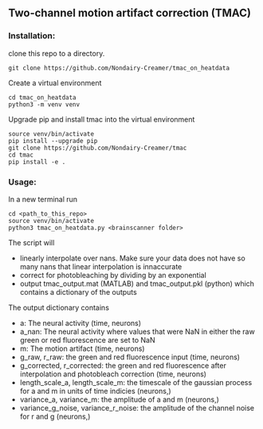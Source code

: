 ## Two-channel motion artifact correction (TMAC)

### Installation:
clone this repo to a directory.
```
git clone https://github.com/Nondairy-Creamer/tmac_on_heatdata
```

Create a virtual environment
```
cd tmac_on_heatdata
python3 -m venv venv
```

Upgrade pip and install tmac into the virtual environment
```
source venv/bin/activate
pip install --upgrade pip
git clone https://github.com/Nondairy-Creamer/tmac
cd tmac
pip install -e .
```

### Usage:
In a new terminal run

```
cd <path_to_this_repo>
source venv/bin/activate
python3 tmac_on_heatdata.py <brainscanner folder>
```

The script will 
* linearly interpolate over nans. Make sure your data does not have so many nans that linear interpolation is innaccurate
* correct for photobleaching by dividing by an exponential
* output tmac\_output.mat (MATLAB) and tmac\_output.pkl (python) which contains a dictionary of the outputs

The output dictionary contains
* a: The neural activity (time, neurons)
* a\_nan: The neural activity where values that were NaN in either the raw green or red fluorescence are set to NaN
* m: The motion artifact (time, neurons)
* g\_raw, r\_raw: the green and red fluorescence input (time, neurons)
* g\_corrected, r\_corrected: the green and red fluorescence after interpolation and photobleach correction (time, neurons)
* length\_scale\_a, length\_scale\_m: the timescale of the gaussian process for a and m in units of time indicies (neurons,)
* variance\_a, variance\_m: the amplitude of a and m (neurons,)
* variance\_g\_noise, variance\_r\_noise: the amplitude of the channel noise for r and g (neurons,)

